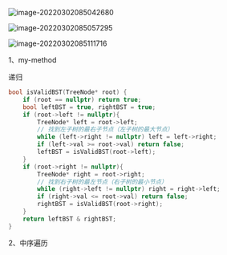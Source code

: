 ![image-20220302085042680](C:\Users\lenovo\AppData\Roaming\Typora\typora-user-images\image-20220302085042680.png)

![image-20220302085057295](C:\Users\lenovo\AppData\Roaming\Typora\typora-user-images\image-20220302085057295.png)

![image-20220302085111716](C:\Users\lenovo\AppData\Roaming\Typora\typora-user-images\image-20220302085111716.png)



1、my-method

递归

```cpp
bool isValidBST(TreeNode* root) {
    if (root == nullptr) return true;
    bool leftBST = true, rightBST = true;
    if (root->left != nullptr){
        TreeNode* left = root->left;
        // 找到左子树的最右子节点（左子树的最大节点）
        while (left->right != nullptr) left = left->right;
        if (left->val >= root->val) return false;
        leftBST = isValidBST(root->left);
    }
    if (root->right != nullptr){
        TreeNode* right = root->right;
        // 找到右子树的最左节点（右子树的最小节点）
        while (right->left != nullptr) right = right->left;
        if (right->val <= root->val) return false;
        rightBST = isValidBST(root->right);
    }
    return leftBST & rightBST;
}
```

2、中序遍历